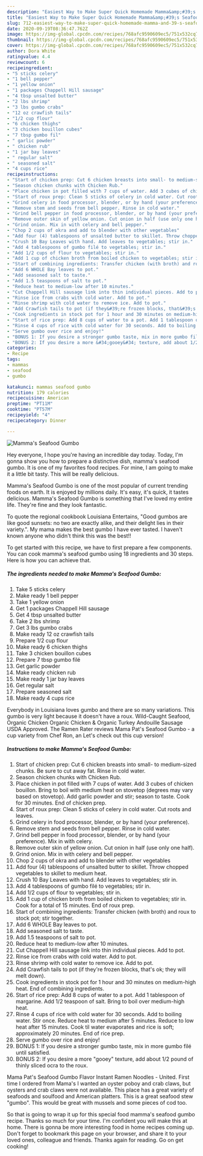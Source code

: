 ```yaml
---
description: "Easiest Way to Make Super Quick Homemade Mamma&amp;#39;s Seafood Gumbo"
title: "Easiest Way to Make Super Quick Homemade Mamma&amp;#39;s Seafood Gumbo"
slug: 712-easiest-way-to-make-super-quick-homemade-mamma-and-39-s-seafood-gumbo
date: 2020-09-19T08:36:47.762Z
image: https://img-global.cpcdn.com/recipes/768afc9590609ec5/751x532cq70/mammas-seafood-gumbo-recipe-main-photo.jpg
thumbnail: https://img-global.cpcdn.com/recipes/768afc9590609ec5/751x532cq70/mammas-seafood-gumbo-recipe-main-photo.jpg
cover: https://img-global.cpcdn.com/recipes/768afc9590609ec5/751x532cq70/mammas-seafood-gumbo-recipe-main-photo.jpg
author: Dora White
ratingvalue: 4.4
reviewcount: 6
recipeingredient:
- "5 sticks celery"
- "1 bell pepper"
- "1 yellow onion"
- "1 packages Chappell Hill sausage"
- "4 tbsp unsalted butter"
- "2 lbs shrimp"
- "3 lbs gumbo crabs"
- "12 oz crawfish tails"
- "1/2 cup flour"
- "6 chicken thighs"
- "3 chicken bouillon cubes"
- "7 tbsp gumbo fil"
- " garlic powder"
- " chicken rub"
- "1 jar bay leaves"
- " regular salt"
- " seasoned salt"
- "4 cups rice"
recipeinstructions:
- "Start of chicken prep: Cut 6 chicken breasts into small- to medium-sized chunks. Be sure to cut away fat. Rinse in cold water."
- "Season chicken chunks with Chicken Rub."
- "Place chicken in pot filled with 7 cups of water. Add 3 cubes of chicken bouillon. Bring to boil with medium heat on stovetop (degrees may vary based on stovetop). Add garlic powder and stir; season to taste. Cook for 30 minutes. End of chicken prep."
- "Start of roux prep: Clean 5 sticks of celery in cold water. Cut roots and leaves."
- "Grind celery in food processor, blender, or by hand (your preference)."
- "Remove stem and seeds from bell pepper. Rinse in cold water."
- "Grind bell pepper in food processor, blender, or by hand (your preference). Mix in with celery."
- "Remove outer skin of yellow onion. Cut onion in half (use only one half)."
- "Grind onion. Mix in with celery and bell pepper."
- "Chop 2 cups of okra and add to blender with other vegetables"
- "Add four (4) tablespoons of unsalted butter to skillet. Throw chopped vegetables to skillet to medium heat."
- "Crush 10 Bay Leaves with hand. Add leaves to vegetables; stir in."
- "Add 4 tablespoons of gumbo filé to vegetables; stir in."
- "Add 1/2 cups of flour to vegetables; stir in."
- "Add 1 cup of chicken broth from boiled chicken to vegetables; stir in. Cook for a total of 15 minutes. End of roux prep."
- "Start of combining ingredients: Transfer chicken (with broth) and roux to stock pot; stir together."
- "Add 6 WHOLE Bay leaves to pot."
- "Add seasoned salt to taste."
- "Add 1.5 teaspoons of salt to pot."
- "Reduce heat to medium-low after 10 minutes."
- "Cut Chappell Hill sausage link into thin individual pieces. Add to pot."
- "Rinse ice from crabs with cold water. Add to pot."
- "Rinse shrimp with cold water to remove ice. Add to pot."
- "Add Crawfish tails to pot (if they&#39;re frozen blocks, that&#39;s ok; they will melt down)."
- "Cook ingredients in stock pot for 1 hour and 30 minutes on medium-high heat. End of combining ingredients."
- "Start of rice prep: Add 8 cups of water to a pot. Add 1 tablespoon of margarine. Add 1/2 teaspoon of salt. Bring to boil over medium-high heat."
- "Rinse 4 cups of rice with cold water for 30 seconds. Add to boiling water. Stir once. Reduce heat to medium after 5 minutes. Reduce to low heat after 15 minutes. Cook til water evaporates and rice is soft; approximately 20 minutes. End of rice prep."
- "Serve gumbo over rice and enjoy!"
- "BONUS 1: If you desire a stronger gumbo taste, mix in more gumbo filé until satisfied."
- "BONUS 2: If you desire a more &#34;gooey&#34; texture, add about 1/2 pound of thinly sliced ocra to the roux."
categories:
- Recipe
tags:
- mammas
- seafood
- gumbo

katakunci: mammas seafood gumbo 
nutrition: 179 calories
recipecuisine: American
preptime: "PT11M"
cooktime: "PT57M"
recipeyield: "4"
recipecategory: Dinner

---
```



![Mamma&#39;s Seafood Gumbo](https://img-global.cpcdn.com/recipes/768afc9590609ec5/751x532cq70/mammas-seafood-gumbo-recipe-main-photo.jpg)

Hey everyone, I hope you're having an incredible day today. Today, I'm gonna show you how to prepare a distinctive dish, mamma&#39;s seafood gumbo. It is one of my favorites food recipes. For mine, I am going to make it a little bit tasty. This will be really delicious.

Mamma&#39;s Seafood Gumbo is one of the most popular of current trending foods on earth. It is enjoyed by millions daily. It's easy, it's quick, it tastes delicious. Mamma&#39;s Seafood Gumbo is something that I've loved my entire life. They're fine and they look fantastic.

To quote the regional cookbook Louisiana Entertains, &#34;Good gumbos are like good sunsets: no two are exactly alike, and their delight lies in their variety.&#34;. My mama makes the best gumbo I have ever tasted. I haven&#39;t known anyone who didn&#39;t think this was the best!!


To get started with this recipe, we have to first prepare a few components. You can cook mamma&#39;s seafood gumbo using 18 ingredients and 30 steps. Here is how you can achieve that.

<!--inarticleads1-->

##### The ingredients needed to make Mamma&#39;s Seafood Gumbo:

1. Take 5 sticks celery
1. Make ready 1 bell pepper
1. Take 1 yellow onion
1. Get 1 packages Chappell Hill sausage
1. Get 4 tbsp unsalted butter
1. Take 2 lbs shrimp
1. Get 3 lbs gumbo crabs
1. Make ready 12 oz crawfish tails
1. Prepare 1/2 cup flour
1. Make ready 6 chicken thighs
1. Take 3 chicken bouillon cubes
1. Prepare 7 tbsp gumbo filé
1. Get  garlic powder
1. Make ready  chicken rub
1. Make ready 1 jar bay leaves
1. Get  regular salt
1. Prepare  seasoned salt
1. Make ready 4 cups rice


Everybody in Louisiana loves gumbo and there are so many variations. This gumbo is very light because it doesn&#39;t have a roux. Wild-Caught Seafood, Organic Chicken Organic Chicken &amp; Organic Turkey Andouille Sausage USDA Approved. The Ramen Rater reviews Mama Pat&#39;s Seafood Gumbo - a cup variety from Chef Ron, an Let&#39;s check out this cup version! 

<!--inarticleads2-->

##### Instructions to make Mamma&#39;s Seafood Gumbo:

1. Start of chicken prep: Cut 6 chicken breasts into small- to medium-sized chunks. Be sure to cut away fat. Rinse in cold water.
1. Season chicken chunks with Chicken Rub.
1. Place chicken in pot filled with 7 cups of water. Add 3 cubes of chicken bouillon. Bring to boil with medium heat on stovetop (degrees may vary based on stovetop). Add garlic powder and stir; season to taste. Cook for 30 minutes. End of chicken prep.
1. Start of roux prep: Clean 5 sticks of celery in cold water. Cut roots and leaves.
1. Grind celery in food processor, blender, or by hand (your preference).
1. Remove stem and seeds from bell pepper. Rinse in cold water.
1. Grind bell pepper in food processor, blender, or by hand (your preference). Mix in with celery.
1. Remove outer skin of yellow onion. Cut onion in half (use only one half).
1. Grind onion. Mix in with celery and bell pepper.
1. Chop 2 cups of okra and add to blender with other vegetables
1. Add four (4) tablespoons of unsalted butter to skillet. Throw chopped vegetables to skillet to medium heat.
1. Crush 10 Bay Leaves with hand. Add leaves to vegetables; stir in.
1. Add 4 tablespoons of gumbo filé to vegetables; stir in.
1. Add 1/2 cups of flour to vegetables; stir in.
1. Add 1 cup of chicken broth from boiled chicken to vegetables; stir in. Cook for a total of 15 minutes. End of roux prep.
1. Start of combining ingredients: Transfer chicken (with broth) and roux to stock pot; stir together.
1. Add 6 WHOLE Bay leaves to pot.
1. Add seasoned salt to taste.
1. Add 1.5 teaspoons of salt to pot.
1. Reduce heat to medium-low after 10 minutes.
1. Cut Chappell Hill sausage link into thin individual pieces. Add to pot.
1. Rinse ice from crabs with cold water. Add to pot.
1. Rinse shrimp with cold water to remove ice. Add to pot.
1. Add Crawfish tails to pot (if they&#39;re frozen blocks, that&#39;s ok; they will melt down).
1. Cook ingredients in stock pot for 1 hour and 30 minutes on medium-high heat. End of combining ingredients.
1. Start of rice prep: Add 8 cups of water to a pot. Add 1 tablespoon of margarine. Add 1/2 teaspoon of salt. Bring to boil over medium-high heat.
1. Rinse 4 cups of rice with cold water for 30 seconds. Add to boiling water. Stir once. Reduce heat to medium after 5 minutes. Reduce to low heat after 15 minutes. Cook til water evaporates and rice is soft; approximately 20 minutes. End of rice prep.
1. Serve gumbo over rice and enjoy!
1. BONUS 1: If you desire a stronger gumbo taste, mix in more gumbo filé until satisfied.
1. BONUS 2: If you desire a more &#34;gooey&#34; texture, add about 1/2 pound of thinly sliced ocra to the roux.


Mama Pat&#39;s Seafood Gumbo Flavor Instant Ramen Noodles - United. First time I ordered from Mama&#39;s I wanted an oyster poboy and crab claws, but oysters and crab claws were not available. This place has a great variety of seafoods and soulfood and American platters. This is a great seafood stew &#34;gumbo&#34;. This would be great with mussels and some pieces of cod too. 

So that is going to wrap it up for this special food mamma&#39;s seafood gumbo recipe. Thanks so much for your time. I'm confident you will make this at home. There is gonna be more interesting food in home recipes coming up. Don't forget to bookmark this page on your browser, and share it to your loved ones, colleague and friends. Thanks again for reading. Go on get cooking!
